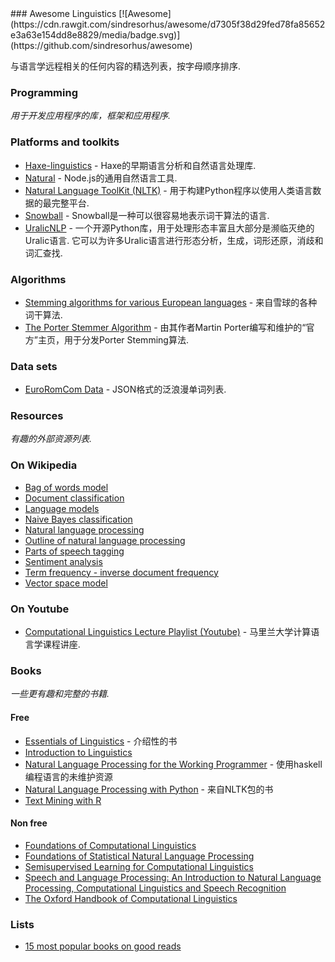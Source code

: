 <div class="github-widget" data-repo="theimpossibleastronaut/awesome-linguistics"></div>
### Awesome Linguistics
[![Awesome](https://cdn.rawgit.com/sindresorhus/awesome/d7305f38d29fed78fa85652e3a63e154dd8e8829/media/badge.svg)](https://github.com/sindresorhus/awesome)

与语言学远程相关的任何内容的精选列表，按字母顺序排序.


### Programming
*用于开发应用程序的库，框架和应用程序.*

### Platforms and toolkits
* [Haxe-linguistics](https://github.com/sexybiggetje/haxe-linguistics) -  Haxe的早期语言分析和自然语言处理库.
* [Natural](https://github.com/NaturalNode/natural) -  Node.js的通用自然语言工具.
* [Natural Language ToolKit (NLTK)](http://www.nltk.org/) - 用于构建Python程序以使用人类语言数据的最完整平台.
* [Snowball](http://snowball.tartarus.org/) -  Snowball是一种可以很容易地表示词干算法的语言.
* [UralicNLP](https://github.com/mikahama/uralicNLP)   - 一个开源Python库，用于处理形态丰富且大部分是濒临灭绝的Uralic语言.  它可以为许多Uralic语言进行形态分析，生成，词形还原，消歧和词汇查找.

### Algorithms
* [Stemming algorithms for various European languages](http://snowball.tartarus.org/texts/stemmersoverview.html) - 来自雪球的各种词干算法.
* [The Porter Stemmer Algorithm](http://tartarus.org/martin/PorterStemmer/) - 由其作者Martin Porter编写和维护的“官方”主页，用于分发Porter Stemming算法.

### Data sets
* [EuroRomCom Data](https://github.com/kirkins/euroromcom) -  JSON格式的泛浪漫单词列表.

### Resources
*有趣的外部资源列表.*

### On Wikipedia
* [Bag of words model](http://en.wikipedia.org/wiki/Bag-of-words_model)
* [Document classification](http://en.wikipedia.org/wiki/Document_classification)
* [Language models](http://en.wikipedia.org/wiki/Language_model)
* [Naive Bayes classification](http://en.wikipedia.org/wiki/Naive_Bayes_classifier)
* [Natural language processing](http://en.wikipedia.org/wiki/Natural_language_processing)
* [Outline of natural language processing](http://en.wikipedia.org/wiki/Outline_of_natural_language_processing)
* [Parts of speech tagging](http://en.wikipedia.org/wiki/Part-of-speech_tagging)
* [Sentiment analysis](http://en.wikipedia.org/wiki/Sentiment_analysis)
* [Term frequency - inverse document frequency](http://en.wikipedia.org/wiki/Tf%E2%80%93idf)
* [Vector space model](http://en.wikipedia.org/wiki/Vector_space_model)

### On Youtube
* [Computational Linguistics Lecture Playlist (Youtube)](https://www.youtube.com/playlist?list=PLegWUnz91WfuPebLI97-WueAP90JO-15i) - 马里兰大学计算语言学课程讲座.

### Books
*一些更有趣和完整的书籍.*

#### Free
* [Essentials of Linguistics](https://essentialsoflinguistics.pressbooks.com/) - 介绍性的书
* [Introduction to Linguistics](https://linguistics.ucla.edu/people/Kracht/courses/ling20-fall07/ling-intro.pdf)
* [Natural Language Processing for the Working Programmer](https://github.com/nlpwp) - 使用haskell编程语言的未维护资源
* [Natural Language Processing with Python](http://www.nltk.org/book/) - 来自NLTK包的书 
* [Text Mining with R](https://www.tidytextmining.com)

#### Non free
* [Foundations of Computational Linguistics](http://books.google.com/books?id=o9iGAgAAQBAJ&dq=Foundations+of+Computational+Linguistics&hl=nl&source=gbs_navlinks_s)
* [Foundations of Statistical Natural Language Processing](https://books.google.nl/books?id=YiFDxbEX3SUC)
* [Semisupervised Learning for Computational Linguistics](http://books.google.com/books/about/Semisupervised_Learning_for_Computationa.html?id=VCd67cGB_rAC&redir_esc=y)
* [Speech and Language Processing: An Introduction to Natural Language Processing, Computational Linguistics and Speech Recognition](https://books.google.nl/books?id=fZmj5UNK8AQC)
* [The Oxford Handbook of Computational Linguistics](http://www.oxfordhandbooks.com/view/10.1093/oxfordhb/9780199276349.001.0001/oxfordhb-9780199276349)

### Lists
* [15 most popular books on good reads](http://www.goodreads.com/shelf/show/natural-language-processing)

